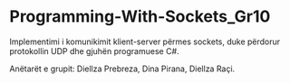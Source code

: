 # Programming-With-Sockets_Gr10
Implementimi i komunikimit klient-server përmes sockets, duke përdorur protokollin UDP dhe gjuhën programuese C#.

Anëtarët e grupit:
Diellza Prebreza,
Dina Pirana,
Diellza Raçi.

